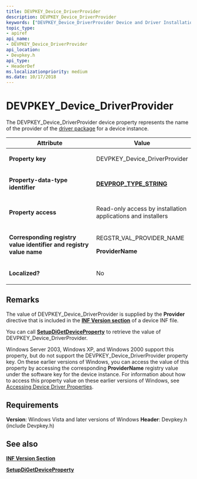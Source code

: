 ```yaml
---
title: DEVPKEY_Device_DriverProvider
description: DEVPKEY_Device_DriverProvider
keywords: ["DEVPKEY_Device_DriverProvider Device and Driver Installation"]
topic_type:
- apiref
api_name:
- DEVPKEY_Device_DriverProvider
api_location:
- Devpkey.h
api_type:
- HeaderDef
ms.localizationpriority: medium
ms.date: 10/17/2018
---
```


# DEVPKEY_Device_DriverProvider


The DEVPKEY_Device_DriverProvider device property represents the name of the provider of the [driver package](./driver-packages.md) for a device instance.

<table>
<colgroup>
<col width="50%" />
<col width="50%" />
</colgroup>
<thead>
<tr>
<th>Attribute</th>
<th>Value</th>
</tr>
</thead>
<tbody>
<tr class="odd">
<td align="left"><p><strong>Property key</strong></p></td>
<td align="left"><p>DEVPKEY_Device_DriverProvider</p></td>
</tr>
<tr class="even">
<td align="left"><p><strong>Property-data-type identifier</strong></p></td>
<td align="left"><p><a href="devprop-type-string.md" data-raw-source="[&lt;strong&gt;DEVPROP_TYPE_STRING&lt;/strong&gt;](devprop-type-string.md)"><strong>DEVPROP_TYPE_STRING</strong></a></p></td>
</tr>
<tr class="odd">
<td align="left"><p><strong>Property access</strong></p></td>
<td align="left"><p>Read-only access by installation applications and installers</p></td>
</tr>
<tr class="even">
<td align="left"><p><strong>Corresponding registry value identifier and registry value name</strong></p></td>
<td align="left"><p>REGSTR_VAL_PROVIDER_NAME</p>
<p><strong>ProviderName</strong></p></td>
</tr>
<tr class="odd">
<td align="left"><p><strong>Localized?</strong></p></td>
<td align="left"><p>No</p></td>
</tr>
</tbody>
</table>

 

## Remarks

The value of DEVPKEY_Device_DriverProvider is supplied by the **Provider** directive that is included in the [**INF Version section**](./inf-driverver-directive.md) of a device INF file.

You can call [**SetupDiGetDeviceProperty**](/windows/win32/api/setupapi/nf-setupapi-setupdigetdevicepropertyw) to retrieve the value of DEVPKEY_Device_DriverProvider.

Windows Server 2003, Windows XP, and Windows 2000 support this property, but do not support the DEVPKEY_Device_DriverProvider property key. On these earlier versions of Windows, you can access the value of this property by accessing the corresponding **ProviderName** registry value under the software key for the device instance. For information about how to access this property value on these earlier versions of Windows, see [Accessing Device Driver Properties](./accessing-device-driver-properties.md).

## Requirements

**Version**: Windows Vista and later versions of Windows
**Header**: Devpkey.h (include Devpkey.h)


## See also


[**INF Version Section**](./inf-driverver-directive.md)

[**SetupDiGetDeviceProperty**](/windows/win32/api/setupapi/nf-setupapi-setupdigetdevicepropertyw)

 

